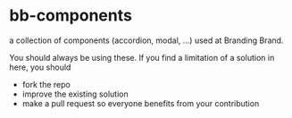 bb-components
=============
a collection of components (accordion, modal, ...) used at Branding Brand.

You should always be using these. If you find a limitation of a solution in here, you should
+ fork the repo
+ improve the existing solution
+ make a pull request so everyone benefits from your contribution